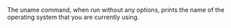 The uname command, when run without any options, prints the name of the operating system that you are currently using.